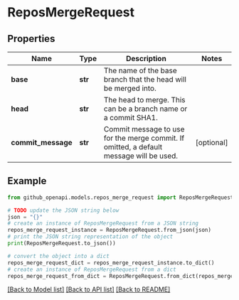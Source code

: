 # ReposMergeRequest


## Properties

Name | Type | Description | Notes
------------ | ------------- | ------------- | -------------
**base** | **str** | The name of the base branch that the head will be merged into. | 
**head** | **str** | The head to merge. This can be a branch name or a commit SHA1. | 
**commit_message** | **str** | Commit message to use for the merge commit. If omitted, a default message will be used. | [optional] 

## Example

```python
from github_openapi.models.repos_merge_request import ReposMergeRequest

# TODO update the JSON string below
json = "{}"
# create an instance of ReposMergeRequest from a JSON string
repos_merge_request_instance = ReposMergeRequest.from_json(json)
# print the JSON string representation of the object
print(ReposMergeRequest.to_json())

# convert the object into a dict
repos_merge_request_dict = repos_merge_request_instance.to_dict()
# create an instance of ReposMergeRequest from a dict
repos_merge_request_from_dict = ReposMergeRequest.from_dict(repos_merge_request_dict)
```
[[Back to Model list]](../README.md#documentation-for-models) [[Back to API list]](../README.md#documentation-for-api-endpoints) [[Back to README]](../README.md)


